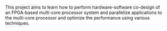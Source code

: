This project aims to learn how to perform hardware-software co-design of an FPGA-based multi-core processor system and parallelize applications to the multi-core processor and optimize the performance using various techniques.

